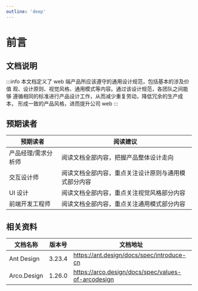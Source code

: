 ```yaml
---
outline: 'deep'
---
```


# 前言

## 文档说明

:::info
本文档定义了 web 端产品所应该遵守的通用设计规范，包括基本的涉及价值
观、设计原则、视觉风格、通用模式等内容。通过该设计规范，各团队之间能够
遵循相同的标准进行产品设计工作，从而减少重复劳动，降低冗余的生产成本，
形成一致的产品风格，进而提升公司 web
:::

## 预期读者

| 预期读者            | 阅读建议                                             |
| ------------------- | ---------------------------------------------------- |
| 产品经理/需求分析师 | 阅读文档全部内容，把握产品整体设计走向               |
| 交互设计师          | 阅读文档全部内容，重点关注设计原则与通用模式部分内容 |
| UI 设计             | 阅读文档全部内容，重点关注视觉风格部分内容           |
| 前端开发工程师      | 阅读文档全部内容，重点关注通用模式部分内容           |

## 相关资料

| 文档名称    | 版本号 | 文档地址                                           |
| ----------- | ------ | -------------------------------------------------- |
| Ant Design  | 3.23.4 | https://ant.design/docs/spec/introduce-cn          |
| Arco.Design | 1.26.0 | https://arco.design/docs/spec/values-of-arcodesign |
